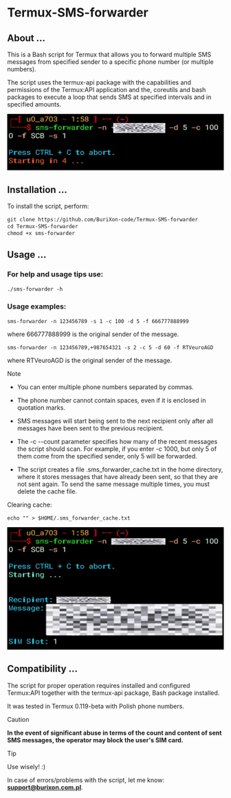# Termux-SMS-forwarder

## About ...

This is a Bash script for Termux that allows you to forward multiple SMS messages from specified sender to a specific phone number (or multiple numbers).

The script uses the termux-api package with the capabilities and permissions of the Termux:API application and the, coreutils and bash packages to execute a loop that sends SMS at specified intervals and in specified amounts.

![screenshot](/img1.jpg)

## Installation ...

To install the script, perform:

```
git clone https://github.com/BuriXon-code/Termux-SMS-forwarder
cd Termux-SMS-forwarder
chmod +x sms-forwarder
```

## Usage ...

### For help and usage tips use:

```
./sms-forwarder -h
```
### Usage examples:
```
sms-forwarder -n 123456789 -s 1 -c 100 -d 5 -f 666777888999
```
where 666777888999 is the original sender of the message.
```
sms-forwarder -n 123456789,+987654321 -s 2 -c 5 -d 60 -f RTVeuroAGD
```
where RTVeuroAGD is the original sender of the message.

> [!NOTE]
> + You can enter multiple phone numbers separated by commas.
>
> + The phone number cannot contain spaces, even if it is enclosed in quotation marks.
>
> + SMS messages will start being sent to the next recipient only after all messages have been sent to the previous recipient.
>
> + The -c --count parameter specifies how many of the recent messages the script should scan. For example, if you enter -c 1000, but only 5 of them come from the specified sender, only 5 will be forwarded.
>
> + The script creates a file .sms_forwarder_cache.txt in the home directory, where it stores messages that have already been sent, so that they are not sent again. To send the same message multiple times, you must delete the cache file.

Clearing cache:

```
echo "" > $HOME/.sms_forwarder_cache.txt
```

![screenshot](/img2.jpg)

## Compatibility ...

The script for proper operation requires installed and configured Termux:API together with the termux-api package, Bash package installed.

It was tested in Termux 0.119-beta with Polish phone numbers.

> [!CAUTION]
> **In the event of significant abuse in terms of the count and content of sent SMS messages, the operator may block the user's SIM card.**

> [!TIP]
> Use wisely! :\)

In case of errors/problems with the script, let me know: **support@burixon.com.pl**.
